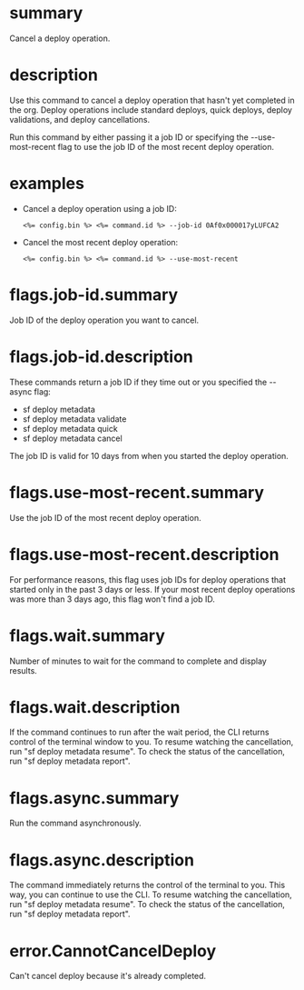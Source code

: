 # summary

Cancel a deploy operation.

# description

Use this command to cancel a deploy operation that hasn't yet completed in the org. Deploy operations include standard deploys, quick deploys, deploy validations, and deploy cancellations.

Run this command by either passing it a job ID or specifying the --use-most-recent flag to use the job ID of the most recent deploy operation.

# examples

- Cancel a deploy operation using a job ID:

      <%= config.bin %> <%= command.id %> --job-id 0Af0x000017yLUFCA2

- Cancel the most recent deploy operation:

      <%= config.bin %> <%= command.id %> --use-most-recent

# flags.job-id.summary

Job ID of the deploy operation you want to cancel.

# flags.job-id.description

These commands return a job ID if they time out or you specified the --async flag:

- sf deploy metadata
- sf deploy metadata validate
- sf deploy metadata quick
- sf deploy metadata cancel

The job ID is valid for 10 days from when you started the deploy operation.

# flags.use-most-recent.summary

Use the job ID of the most recent deploy operation.

# flags.use-most-recent.description

For performance reasons, this flag uses job IDs for deploy operations that started only in the past 3 days or less. If your most recent deploy operations was more than 3 days ago, this flag won't find a job ID.

# flags.wait.summary

Number of minutes to wait for the command to complete and display results.

# flags.wait.description

If the command continues to run after the wait period, the CLI returns control of the terminal window to you. To resume watching the cancellation, run "sf deploy metadata resume". To check the status of the cancellation, run "sf deploy metadata report".

# flags.async.summary

Run the command asynchronously.

# flags.async.description

The command immediately returns the control of the terminal to you. This way, you can continue to use the CLI. To resume watching the cancellation, run "sf deploy metadata resume". To check the status of the cancellation, run "sf deploy metadata report".

# error.CannotCancelDeploy

Can't cancel deploy because it's already completed.
